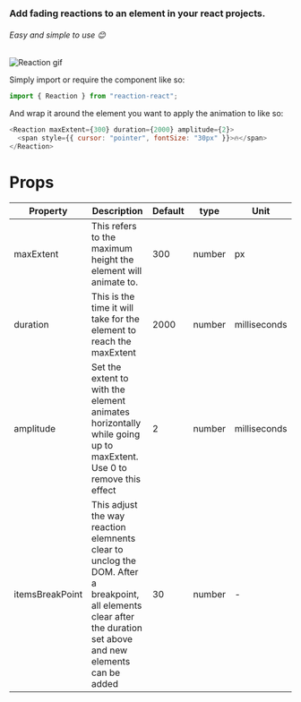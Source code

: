 ### Add fading reactions to an element in your react projects.

###### Easy and simple to use 😊 
![Reaction gif](https://media.giphy.com/media/NkVMtDIofPLqJruaqq/giphy.gif)

Simply import or require the component like so:



```js
import { Reaction } from "reaction-react";
```

And wrap it around the element you want to apply the animation to like so:

```js
<Reaction maxExtent={300} duration={2000} amplitude={2}>
  <span style={{ cursor: "pointer", fontSize: "30px" }}>🔥</span>
</Reaction>
```

# Props

| Property  | Description                                                                                                       | Default | type   | Unit         |
| --------- | ----------------------------------------------------------------------------------------------------------------- | ------- | ------ | ------------ |
| maxExtent | This refers to the maximum height the element will animate to.                                                    | 300     | number | px           |
| duration  | This is the time it will take for the element to reach the maxExtent                                              | 2000    | number | milliseconds |
| amplitude | Set the extent to with the element animates horizontally while going up to maxExtent. Use 0 to remove this effect | 2       | number | milliseconds |
| itemsBreakPoint | This adjust the way reaction elemnents clear to unclog the DOM. After a breakpoint, all elements clear after the duration set above and new elements can be added | 30       | number | - |
